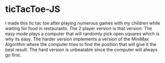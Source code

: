 # ticTacToe-JS

I made this tic tac toe after playing numerous games with my children while waiting for food in restaurants. The 2 player version is that version. The easy mode plays a computer that will randomly pick open squares which is why its easy. The harder version implements a version of the MiniMax Algorithm where the computer tries to find the position that will give it the best result. The hard version is unbeatable since the computer will always go first.
